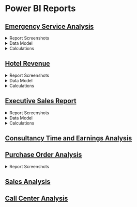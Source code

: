 # Power BI Reports

## [Emergency Service Analysis](https://app.powerbi.com/view?r=eyJrIjoiMDFmNzY0OTgtMTM0NC00ODU1LThlY2YtNWM0ZGI0YzAyMjI4IiwidCI6ImJjMjQxODZjLTc0NzUtNGM2ZS05NThhLTg4MmMzYTZiOWIwYSIsImMiOjJ9)

<details>
  <summary>Report Screenshots</summary>
  
![Emergeny Service Analysis Img1.png](https://images.zenhubusercontent.com/6345b946a9dc402ad81927d2/80b089d2-82b3-4289-9c43-0d5206752cea)
![Emergeny Service Analysis Img2.png](https://images.zenhubusercontent.com/6345b946a9dc402ad81927d2/3964287a-082d-4e2b-a266-bea52254cb13)
![Emergeny Service Analysis Img3.png](https://images.zenhubusercontent.com/6345b946a9dc402ad81927d2/966c197d-a20a-4535-88aa-9d6806291bab)
![Emergeny Service Analysis Img4.png](https://images.zenhubusercontent.com/6345b946a9dc402ad81927d2/a661b4d3-ea44-4bfb-9301-a650f3741f30)

</details>

<details>
  <summary>Data Model</summary>

![Emergency Service Analysis data model.png](https://images.zenhubusercontent.com/6345b946a9dc402ad81927d2/feb5df30-4a97-4def-879e-6e6a4721b87a)

</details>

<details>
  <summary>Calculations</summary>
  
  | MEASURE_NAME                          | EXPRESSION                                                 |
|---------------------------------------|------------------------------------------------------------|
| Hospital Capacity                     | SUM ( dimHospital[Capacity] )                              |
| No of Calls                           | COUNTROWS ( CallTimings )                                  |
| Hospital Name                         | SELECTEDVALUE ( dimHospital[Hospital Name] )               |
| Min Call Time                         | MIN (CallTimings[Length of Call (Mins)] )                  |
| Max Call Time                         | MAX( (CallTimings[Length of Call (Mins)] ))                |
| Average Dispatch Time (ADT)           | AVERAGE ( CallTimings[Average Dispatch Time] )             |
| Min Date                              | FORMAT ( MIN ( DateTable[Date] ), "dd/mm/yyyy" )           |
| Max Date                              | FORMAT ( MAX ( DateTable[Date] ), "dd/mm/yyyy" )           |
| Female Calls                          | CALCULATE ( [No of Calls], dimPatient[Gender] = "Female" ) |
| Male Calls                            | CALCULATE ( [No of Calls], dimPatient[Gender] = "Male" )   |
| Average Ambulance Arrival Time (AAAT) | AVERAGE ( CallTimings[Average Ambulance Arrival Time] )    |
| Average Hospital Arrival Time (AHAT)  | AVERAGE ( CallTimings[Average Hospital Arrival Time] )     |
| Patient Handover Time (PHT)           | AVERAGE ( CallTimings[Average Hospital Handover Time] )    |
| Average Handling Time (AHT)           | Average ( CallTimings[Length of Call (Mins)] )             |

</details>


## [Hotel Revenue](https://app.powerbi.com/view?r=eyJrIjoiZmE4N2Q0Y2ItMmE0Yi00YTBiLTg0ZjItOTA1N2YzYThkZDcxIiwidCI6ImJjMjQxODZjLTc0NzUtNGM2ZS05NThhLTg4MmMzYTZiOWIwYSIsImMiOjJ9)

<details>
  <summary>Report Screenshots</summary>
  
![Hotel Revenue img1.png](https://images.zenhubusercontent.com/6345b946a9dc402ad81927d2/4e885ccd-c36b-456e-b116-582950eefdb2)![Hotel Revenue img2.png](https://images.zenhubusercontent.com/6345b946a9dc402ad81927d2/c9228710-ed83-4b79-bb04-4514a0b8ccc4)![Hotel Revenue img3.png](https://images.zenhubusercontent.com/6345b946a9dc402ad81927d2/4e560ae1-f84b-45fd-95aa-ef000b3c7414)![Hotel Revenue img4.png](https://images.zenhubusercontent.com/6345b946a9dc402ad81927d2/37b84f44-d6e9-4d6c-98d4-d9a5a3fc6f75)  

</details>

<details>
  <summary>Data Model</summary>
  
![Hotel Revenue Datamodel.png](https://images.zenhubusercontent.com/6345b946a9dc402ad81927d2/8c188e20-56ba-43e4-ad3c-6ad44db9c38a)

</details>

<details>
  <summary>Calculations</summary>
  
| Name                        | Expression                                                                                                                                                                                                                               |
|-----------------------------|------------------------------------------------------------------------------------------------------------------------------------------------------------------------------------------------------------------------------------------|
| Record Count                | COUNTROWS( 'fct_Hotel Revenue' )                                                                                                                                                                                                         |
| Min Date                    | MIN( 'fct_Hotel Revenue'[Reservation Status Date] )                                                                                                                                                                                      |
| Max Date                    | MAX( 'fct_Hotel Revenue'[Reservation Status Date] )                                                                                                                                                                                      |
| Rev Rooms (Expected)        | SUMX( 'fct_Hotel Revenue', 'fct_Hotel Revenue'[AVG Daily Rate] * 'fct_Hotel Revenue'[Nights (Tot)])                                                                                                                                      |
| Rev Meals (Expected)        | SUMX( 'fct_Hotel Revenue', 'fct_Hotel Revenue'[Meal Cost])                                                                                                                                                                               |
| Total Revenue               | [Rev Meals (Actual)] + [Rev Rooms (Actual)]                                                                                                                                                                                              |
| Total Nights Booked         | sumx( 'fct_Hotel Revenue', 'fct_Hotel Revenue'[Nights (Tot)])                                                                                                                                                                            |
| Total Nights Stayed         | CALCULATE( [Total Nights Booked] , FILTER( 'dim_Reservation Status', 'dim_Reservation Status'[Reservation Satus] = "Check-Out"))                                                                                                         |
| % Cancellations/No Shows    | ( [Total Nights Booked] - [Total Nights Stayed] ) / [Total Nights Booked]                                                                                                                                                                |
| Rev Rooms (Actual)          | CALCULATE( [Rev Rooms (Expected)] , FILTER( 'fct_Hotel Revenue', OR( 'fct_Hotel Revenue'[Reservation Status Key] = 2 , 'fct_Hotel Revenue'[Deposit Type Key] = 2 )))                                                                     |
| Rev Meals (Actual)          | CALCULATE( [Rev Meals (Expected)] , FILTER( 'fct_Hotel Revenue', OR( 'fct_Hotel Revenue'[Reservation Status Key] = 2 , 'fct_Hotel Revenue'[Deposit Type Key] = 2 )))                                                                     |
| Total Expected Revenue      | [Rev Meals (Expected)] + [Rev Rooms (Expected)]                                                                                                                                                                                          |
| % Revenue Actual/Expected   | [Total Revenue] / [Total Expected Revenue]                                                                                                                                                                                               |
| Revenue Wkly Moving Avg     | VAR LastWeek =      MAX( )                                                                                                                                                                                                               |
| Check-Ins                   | CALCULATE( [Record Count] , FILTER( 'dim_Reservation Status', 'dim_Reservation Status'[Reservation Satus] = "Check-Out"))                                                                                                                |
| Total Guests                | CALCULATE( SUMX('fct_Hotel Revenue', 'fct_Hotel Revenue'[Adults] + 'fct_Hotel Revenue'[Babies] + 'fct_Hotel Revenue'[Children] ), FILTER( 'dim_Reservation Status', 'dim_Reservation Status'[Reservation Satus] = "Check-Out"))          |
| Average Daily Rate          | DIVIDE(      SUMX( 'fct_Hotel Revenue', 'fct_Hotel Revenue'[AVG Daily Rate] * 'fct_Hotel Revenue'[Nights (Tot)] ) ,     sumx( 'fct_Hotel Revenue', 'fct_Hotel Revenue'[Nights (Tot)] ) )                                                 |
| % Rev from Meals            | DIVIDE( [Rev Meals (Actual)] , [Total Revenue])                                                                                                                                                                                          |
| Revenue 1W Moving Avg       | AVERAGEX( DATESINPERIOD( Dates[Date], LASTDATE( Dates[Date] ), -7, DAY), [Total Revenue])                                                                                                                                                |
| Cancellations 1W Moving Avg | averageX(DATESINPERIOD( Dates[Date], LASTDATE( Dates[Date] ), -7, DAY), ( [Total Nights Booked] - [Total Nights Stayed] ) / [Total Nights Booked] )                                                                                      |
| Bookings 1Wk Moving Tot     | SUMX(     DATESINPERIOD( Dates[Date], LASTDATE( Dates[Date] ), -7, DAY),      [Total Nights Booked]     )                                                                                                                                |
| Cancellations 1M Moving Avg | VAR tot = sumX(DATESINPERIOD( Dates[Date], LASTDATE( Dates[Date] ), -1, MONTH), [Total Nights Booked] ) VAR stay = SUMX( DATESINPERIOD( Dates[Date], LASTDATE( Dates[Date] ), -1, MONTH), [Total Nights Stayed] )  RETURN (tot-stay)/tot |
| Check-Ins 1W Moving Avg     | AVERAGEX( DATESINPERIOD( Dates[Date], LASTDATE( Dates[Date] ), -7, DAY), [Check-Ins])                                                                                                                                                    |
| Guests 1W Moving Avg        | AVERAGEX( DATESINPERIOD( Dates[Date], LASTDATE( Dates[Date] ), -7, DAY), [Total Guests])                                                                                                                                                 |
| Daily Rate 1W Moving Avg    | averageX(DATESINPERIOD( Dates[Date], LASTDATE( Dates[Date] ), -7, DAY), [Average Daily Rate] )                                                                                                                                           |

</details>

## [Executive Sales Report](https://app.powerbi.com/view?r=eyJrIjoiOWY2NDY1YmYtODkzMS00MzE1LWFlMjQtOGUxNzI1MzlmODRlIiwidCI6ImJjMjQxODZjLTc0NzUtNGM2ZS05NThhLTg4MmMzYTZiOWIwYSIsImMiOjJ9)

<details>
  <summary>Report Screenshots</summary>
  
  ![Executive Sales Report img1.png](https://images.zenhubusercontent.com/6345b946a9dc402ad81927d2/be2a3f0c-3f81-4ecb-a480-555dad503446)![Executive Sales Report img2.png](https://images.zenhubusercontent.com/6345b946a9dc402ad81927d2/985e4b43-cf76-44ab-bed4-2436ab8b8bcf)![Executive Sales Report img3.png](https://images.zenhubusercontent.com/6345b946a9dc402ad81927d2/aafccd70-6060-4d18-9148-1273b973eb4e)
  
</details>

<details>
  <summary>Data Model</summary>
  
![Executive Sales Report Data Model.png](https://images.zenhubusercontent.com/6345b946a9dc402ad81927d2/5fe4bcf0-23c3-4a33-ab86-d99c50c0b509)

</details>

<details>
  <summary>Calculations</summary>
  
 | MEASURE_NAME               | EXPRESSION                                                                                                                       |
|----------------------------|----------------------------------------------------------------------------------------------------------------------------------|
| Total Sales                | SUMX( Sales , Sales[Unit Price] * Sales[Order Quantity] )                                                                        |
| Total Quantity Sold        | SUM( Sales[Order Quantity] )                                                                                                     |
| Total Products Bought      | DISTINCTCOUNT(Sales[Product Index])                                                                                              |
| Total Costs                | SUMX( Sales , Sales[Unit Cost] * Sales[Order Quantity] )                                                                         |
| Average Costs              | AVERAGEX( Sales , Sales[Unit Cost] * Sales[Order Quantity] )                                                                     |
| Average Sales              | AVERAGEX( Sales , Sales[Unit Price] * Sales[Order Quantity] )                                                                    |
| Total Profits              | [Total Sales] - [Total Costs]                                                                                                    |
| Profit Margin              | DIVIDE( [Total Profits] , [Total Sales] , 0 )                                                                                    |
| Total Transactions         | COUNTROWS( Sales )                                                                                                               |
| Top 10 Cities by Profit    | CALCULATE( [Total Profits] ,         FILTER( 'Store Locations' ,                  'Store Locations'[Top N Cities] = "Top 10" ) ) |
| Prev. Month Sales          | CALCULATE( [Total Sales] , DATEADD( Dates[Date] , -1 , MONTH ) )                                                                 |
| Prev. Month Qty. Sold      | CALCULATE( [Total Quantity Sold] , DATEADD( Dates[Date] , -1 , MONTH ) )                                                         |
| Sales Target               | [Prev. Month Sales] * 1.1                                                                                                        |
| Quantity Sold Target       | [Prev. Month Qty. Sold] * 1.1                                                                                                    |
| Avg. Retail Price          | AVERAGE( Sales[Unit Price] )                                                                                                     |
| Adjusted Retail Price      | [Avg. Retail Price] * (1 + 'Price Adjustment (%)'[Price Adjustment (%) Value] )                                                  |
| Adjusted Sales             | SUMX( Sales , [Adjusted Retail Price] * Sales[Order Quantity] )                                                                  |
| Adjusted Profit            | [Adjusted Sales] - [Total Costs]                                                                                                 |
| % of Total Sales           | DIVIDE( [Total Sales] ,          CALCULATE( [Total Sales] , ALL( Products[Product Name] ) ), 0 )                                 |
| Price Adjustment (%) Value | SELECTEDVALUE('Price Adjustment (%)'[Price Adjustment (%)], 0)                                                                   |
  
 </details>

## [Consultancy Time and Earnings Analysis](https://app.powerbi.com/view?r=eyJrIjoiMzA0ODRhOWYtYmEwYS00NjBmLWE2NDEtOWExZWU3MDgwZjhkIiwidCI6ImJjMjQxODZjLTc0NzUtNGM2ZS05NThhLTg4MmMzYTZiOWIwYSIsImMiOjJ9)

## [Purchase Order Analysis](https://app.powerbi.com/view?r=eyJrIjoiYWI1YWU4ZDMtZTEzZS00OTZlLTg0ZGYtNjg5NDdkOTcyYmMzIiwidCI6ImJjMjQxODZjLTc0NzUtNGM2ZS05NThhLTg4MmMzYTZiOWIwYSIsImMiOjJ9)

<details>
  <summary>Report Screenshots</summary>
  
![Purchase Order Analysis img.png](https://images.zenhubusercontent.com/6345b946a9dc402ad81927d2/859fc663-1135-4c84-b983-4f8a70c2c2b3)

</details>

## [Sales Analysis](https://app.powerbi.com/view?r=eyJrIjoiOWM1YTQ4NmQtOTExNC00ZTMwLWFjZjgtZjEwNWFiNmYwYmZhIiwidCI6ImJjMjQxODZjLTc0NzUtNGM2ZS05NThhLTg4MmMzYTZiOWIwYSIsImMiOjJ9)
## [Call Center Analysis](https://app.powerbi.com/view?r=eyJrIjoiNjc0OWY2MWEtOTU4OS00MTM4LThkNTgtZmEyM2VlNWRlM2IyIiwidCI6ImJjMjQxODZjLTc0NzUtNGM2ZS05NThhLTg4MmMzYTZiOWIwYSIsImMiOjJ9)


